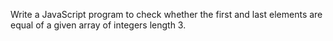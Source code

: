 Write a JavaScript program to check
whether the first and last elements
are equal of a given array of integers
length 3.